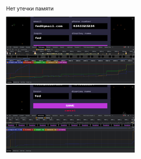 Нет утечки памяти

<p>
  <img src="./packages/client/src/assets/memReport1.png" width="350" title="first memory report">
  <img src="./packages/client/src/assets/memReport2.png" width="350" alt="second memory report">
</p>
